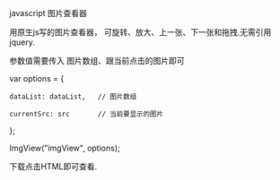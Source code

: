 javascript 图片查看器

用原生js写的图片查看器， 可旋转、放大、上一张、下一张和拖拽.无需引用jquery.

参数值需要传入 图片数组、跟当前点击的图片即可


<div id="imgView"></div>
var options = {

    dataList: dataList,   // 图片数组
  
    currentSrc: src       // 当前要显示的图片
  
};

ImgView("imgView", options);

下载点击HTML即可查看.
